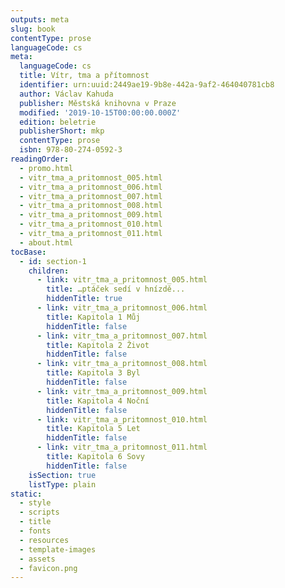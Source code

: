 ```yaml
---
outputs: meta
slug: book
contentType: prose
languageCode: cs
meta:
  languageCode: cs
  title: Vítr, tma a přítomnost
  identifier: urn:uuid:2449ae19-9b8e-442a-9af2-464040781cb8
  author: Václav Kahuda
  publisher: Městská knihovna v Praze
  modified: '2019-10-15T00:00:00.000Z'
  edition: beletrie
  publisherShort: mkp
  contentType: prose
  isbn: 978-80-274-0592-3
readingOrder:
  - promo.html
  - vitr_tma_a_pritomnost_005.html
  - vitr_tma_a_pritomnost_006.html
  - vitr_tma_a_pritomnost_007.html
  - vitr_tma_a_pritomnost_008.html
  - vitr_tma_a_pritomnost_009.html
  - vitr_tma_a_pritomnost_010.html
  - vitr_tma_a_pritomnost_011.html
  - about.html
tocBase:
  - id: section-1
    children:
      - link: vitr_tma_a_pritomnost_005.html
        title: …ptáček sedí v hnízdě...
        hiddenTitle: true
      - link: vitr_tma_a_pritomnost_006.html
        title: Kapitola 1 Můj
        hiddenTitle: false
      - link: vitr_tma_a_pritomnost_007.html
        title: Kapitola 2 Život
        hiddenTitle: false
      - link: vitr_tma_a_pritomnost_008.html
        title: Kapitola 3 Byl
        hiddenTitle: false
      - link: vitr_tma_a_pritomnost_009.html
        title: Kapitola 4 Noční
        hiddenTitle: false
      - link: vitr_tma_a_pritomnost_010.html
        title: Kapitola 5 Let
        hiddenTitle: false
      - link: vitr_tma_a_pritomnost_011.html
        title: Kapitola 6 Sovy
        hiddenTitle: false
    isSection: true
    listType: plain
static:
  - style
  - scripts
  - title
  - fonts
  - resources
  - template-images
  - assets
  - favicon.png
---
```

